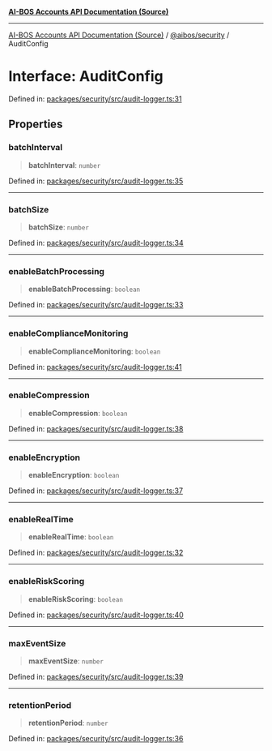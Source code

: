 [**AI-BOS Accounts API Documentation (Source)**](../../../README.md)

***

[AI-BOS Accounts API Documentation (Source)](../../../README.md) / [@aibos/security](../README.md) / AuditConfig

# Interface: AuditConfig

Defined in: [packages/security/src/audit-logger.ts:31](https://github.com/pohlai88/accounts/blob/40016c553531e31c50d7dcad114ff9c2ce691261/packages/security/src/audit-logger.ts#L31)

## Properties

### batchInterval

> **batchInterval**: `number`

Defined in: [packages/security/src/audit-logger.ts:35](https://github.com/pohlai88/accounts/blob/40016c553531e31c50d7dcad114ff9c2ce691261/packages/security/src/audit-logger.ts#L35)

***

### batchSize

> **batchSize**: `number`

Defined in: [packages/security/src/audit-logger.ts:34](https://github.com/pohlai88/accounts/blob/40016c553531e31c50d7dcad114ff9c2ce691261/packages/security/src/audit-logger.ts#L34)

***

### enableBatchProcessing

> **enableBatchProcessing**: `boolean`

Defined in: [packages/security/src/audit-logger.ts:33](https://github.com/pohlai88/accounts/blob/40016c553531e31c50d7dcad114ff9c2ce691261/packages/security/src/audit-logger.ts#L33)

***

### enableComplianceMonitoring

> **enableComplianceMonitoring**: `boolean`

Defined in: [packages/security/src/audit-logger.ts:41](https://github.com/pohlai88/accounts/blob/40016c553531e31c50d7dcad114ff9c2ce691261/packages/security/src/audit-logger.ts#L41)

***

### enableCompression

> **enableCompression**: `boolean`

Defined in: [packages/security/src/audit-logger.ts:38](https://github.com/pohlai88/accounts/blob/40016c553531e31c50d7dcad114ff9c2ce691261/packages/security/src/audit-logger.ts#L38)

***

### enableEncryption

> **enableEncryption**: `boolean`

Defined in: [packages/security/src/audit-logger.ts:37](https://github.com/pohlai88/accounts/blob/40016c553531e31c50d7dcad114ff9c2ce691261/packages/security/src/audit-logger.ts#L37)

***

### enableRealTime

> **enableRealTime**: `boolean`

Defined in: [packages/security/src/audit-logger.ts:32](https://github.com/pohlai88/accounts/blob/40016c553531e31c50d7dcad114ff9c2ce691261/packages/security/src/audit-logger.ts#L32)

***

### enableRiskScoring

> **enableRiskScoring**: `boolean`

Defined in: [packages/security/src/audit-logger.ts:40](https://github.com/pohlai88/accounts/blob/40016c553531e31c50d7dcad114ff9c2ce691261/packages/security/src/audit-logger.ts#L40)

***

### maxEventSize

> **maxEventSize**: `number`

Defined in: [packages/security/src/audit-logger.ts:39](https://github.com/pohlai88/accounts/blob/40016c553531e31c50d7dcad114ff9c2ce691261/packages/security/src/audit-logger.ts#L39)

***

### retentionPeriod

> **retentionPeriod**: `number`

Defined in: [packages/security/src/audit-logger.ts:36](https://github.com/pohlai88/accounts/blob/40016c553531e31c50d7dcad114ff9c2ce691261/packages/security/src/audit-logger.ts#L36)
